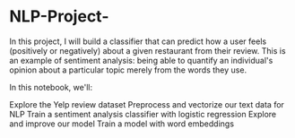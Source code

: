 # NLP-Project-
In this project, I will build a classifier that can predict how a user feels (positively or negatively) about a given restaurant from their review. This is an example of sentiment analysis: being able to quantify an individual's opinion about a particular topic merely from the words they use.

In this notebook, we'll:

Explore the Yelp review dataset
Preprocess and vectorize our text data for NLP
Train a sentiment analysis classifier with logistic regression
Explore and improve our model
Train a model with word embeddings

